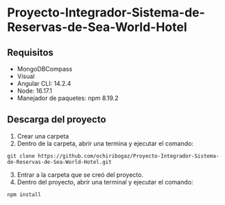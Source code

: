 # Proyecto-Integrador-Sistema-de-Reservas-de-Sea-World-Hotel

## Requisitos
* MongoDBCompass
* Visual
* Angular CLI: 14.2.4
* Node: 16.17.1
* Manejador de paquetes: npm 8.19.2

## Descarga del proyecto
1. Crear una carpeta
2. Dentro de la carpeta, abrir una termina y ejecutar el comando:
```
git clone https://github.com/ochiribogaz/Proyecto-Integrador-Sistema-de-Reservas-de-Sea-World-Hotel.git
```
3. Entrar a la carpeta que se creó del proyecto.
3. Dentro del proyecto, abrir una terminal y ejecutar el comando:
```
npm install
```
